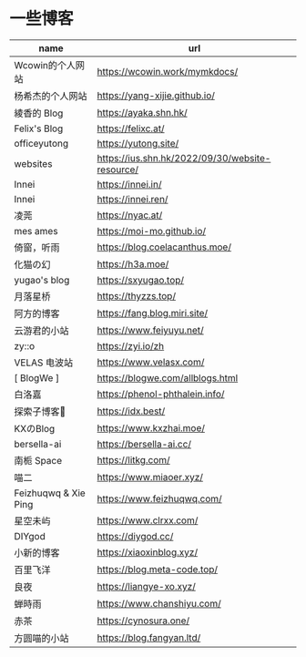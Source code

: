 # 一些博客

| name   | url  |
| ---- | ---- |
|Wcowin的个人网站 |<https://wcowin.work/mymkdocs/>|
|杨希杰的个人网站 |<https://yang-xijie.github.io/>|
|綾香的 Blog     |<https://ayaka.shn.hk/>|
|Felix's Blog    |<https://felixc.at/>|
|officeyutong    |<https://yutong.site/>|
|websites |<https://ius.shn.hk/2022/09/30/website-resource/>|
|Innei   |<https://innei.in/>|
|Innei   |<https://innei.ren/>|
|凌莞    |<https://nyac.at/>|
|mes ames    |<https://moi-mo.github.io/>|
|倚窗，听雨  |<https://blog.coelacanthus.moe/>|
|化猫の幻    |<https://h3a.moe/>|
|yugao's blog    |<https://sxyugao.top/>|
|月落星桥    |<https://thyzzs.top/>|
|阿方的博客  |<https://fang.blog.miri.site/>|
|云游君的小站    |<https://www.feiyuyu.net/>|
|zy::o   |<https://zyi.io/zh>|
|VELAS 电波站    |<https://www.velasx.com/>|
|[ BlogWe ]  |<https://blogwe.com/allblogs.html>|
|白洛嘉  |<https://phenol-phthalein.info/>|
|探索子博客🍁    |<https://idx.best/>|
|KXのBlog    |<https://www.kxzhai.moe/>|
|bersella-ai     |<https://bersella-ai.cc/>|
|南栀 Space  |<https://litkg.com/>|
|喵二    |<https://www.miaoer.xyz/>|
|Feizhuqwq & Xie Ping    |<https://www.feizhuqwq.com/>|
|星空未屿    |<https://www.clrxx.com/>|
|DIYgod  |<https://diygod.cc/>|
|小新的博客  |<https://xiaoxinblog.xyz/>|
|百里飞洋    |<https://blog.meta-code.top/>|
|良夜    |<https://liangye-xo.xyz/>|
|蝉時雨  |<https://www.chanshiyu.com/>|
|赤茶    |<https://cynosura.one/>|
|方圆喵的小站    |<https://blog.fangyan.ltd/>|
